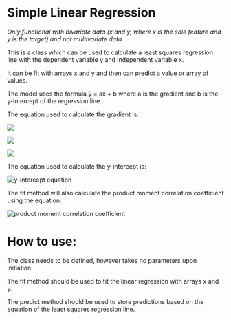 # Simple Linear Regression

*Only functional with bivariate data (x and y, where x is the sole feature and y is the target) and not multivariate data*
 
This is a class which can be used to calculate a least squares regression line with the dependent variable y
and independent variable x.

It can be fit with arrays x and y and then can predict a value or array of values. 

The model uses the formula ŷ = ax + b where a is the gradient and b is the y-intercept of the regression line.

The equation used to calculate the gradient is:

![](equaimage.png)

![](SS.png)

![](SP.png)

The equation used to calculate the y-intercept is:

![y-intercept equation](b.png)

The fit method will also calculate the product moment correlation coefficient using the equation:

![product moment correlation coefficient](r.png)

# How to use:

 The class needs to be defined, however takes no parameters upon initiation. 
 
 The fit method should be used to fit the linear regression with arrays x and y. 
 
 The predict method should be used to store predictions based on the equation of the least squares regression line.
